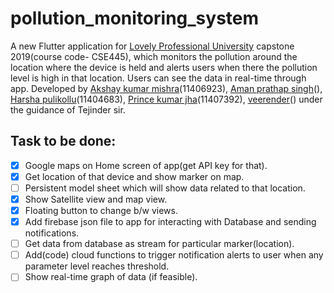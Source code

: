 # pollution_monitoring_system

A new Flutter application for [Lovely Professional University](https://www.lpu.in) capstone 2019(course code- CSE445), which monitors the pollution around the location where the device is held and alerts
  users when there the pollution level is high in that location. Users can see the data in real-time through app.
  Developed by [Akshay kumar mishra](https://www.linkedin.com/in/akshay-kumar-mishra-563847116/)(11406923), [Aman prathap singh]()(), [Harsha pulikollu](https://www.linkedin.com/in/harsha-pulikollu/)(11404683), [Prince kumar jha]()(11407392), [veerender]()() under the guidance of Tejinder sir.

## Task to be done:
- [X] Google maps on Home screen of app(get API key for that).
- [X] Get location of that device and show marker on map.
- [ ] Persistent model sheet which will show data related to that location.
- [X] Show Satellite view and map view.
- [X] Floating button to change b/w views.
- [X] Add firebase json file to app for interacting with Database and sending notifications.
- [ ] Get data from database as stream for particular marker(location).
- [ ] Add(code) cloud functions to trigger notification alerts to user when any parameter level reaches threshold.
- [ ] Show real-time graph of data (if feasible).